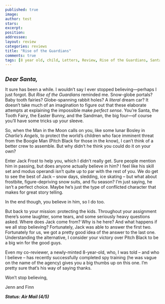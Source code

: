 ```yaml
---
published: true
image:
author: test 
stars: 
excerpt: 
position: 
addressee: 
layout: review
categories: reviews
title: "Rise of the Guardians"
comments: true
tags: [8 year old, child, Letters, Review, Rise of the Guardians, Santa]
---
```

<div><p><span class="full-image-block ssNonEditable"><span><a href="/letters/2012/11/21/rise-of-the-guardians.html"><img src="http://static.squarespace.com/static/5005f6bcc4aa41161b33e89e/5329cf1fe4b07c068ebf74de/5329cf1fe4b07c068ebf772b/1353507493517/Rise%20of%20the%20Guardians1.jpg" alt="" /></a></span></span></p>
<p><em><strong style="font-size:130%;">Dear Santa,</strong></em></p>
<p>It sure has been a while. I wouldn&rsquo;t say I ever stopped believing&mdash;perhaps I just forgot. But <em>Rise of the Guardians</em> reminded me. Snow-globe portals? Baby tooth fairies? Globe-spanning rabbit holes? A <em>literal</em> dream car? It doesn&rsquo;t take much of an imagination to figure out that these elaborate attempts at explaining the impossible make<em> perfect sense</em>. You&rsquo;re Santa, the Tooth Fairy, the Easter Bunny, and the Sandman, the big four&mdash;of course you&rsquo;ll have some tricks up your sleeve.</p>
<p>So, when the Man in the Moon calls on you, like some lunar Bosley in <em>Charlie&rsquo;s Angels</em>, to protect the world&rsquo;s children who face imminent threat from the Boogie Man (Pitch Black for those in the know), I can&rsquo;t think of a better crew to assemble. But why didn&rsquo;t he think you could do it on your own?</p>
<p>Enter Jack Frost to help you, which I didn&rsquo;t really get. Sure people mention him in passing, but does anyone actually believe in him? I feel like his skill set and modus operandi isn&rsquo;t quite up to par with the rest of you. We do get to see the best of Jack &ndash; snow days, sledding, ice skating &ndash; but what about frostbite, figure-depriving snow suits, and flu season? I&rsquo;m just saying, he isn&rsquo;t a perfect choice. Maybe he&rsquo;s just the type of conflicted character that makes for great story telling.</p>
<p>In the end though, you believe in him, so I do too.</p>
<p>But back to your mission: protecting the kids. Throughout your assignment there&rsquo;s some laughter, some tears, and some seriously heavy questions asked. Where does Jack come from? Why is he here? And what happens if we all stop believing? Fortunately, Jack was able to answer the first two. Fortunately for us, we got a pretty good idea of the answer to the last one. Understanding the alternative, I consider your victory over Pitch Black to be a big win for the good guys.</p>
<p>Even my co-reviewer, a newly-minted 8-year-old, who, I was told &ndash; and who I believe &ndash; has recently successfully completed spy training (he was vague on the name of the agency) gives you a big thumbs up on this one. I&rsquo;m pretty sure that&rsquo;s his way of saying thanks.</p>
<p>Won&rsquo;t stop believing,</p>
<p>Jenn and Finn</p>
<p><strong><em>Status: Air Mail (4/5)</em></strong></p></div>
